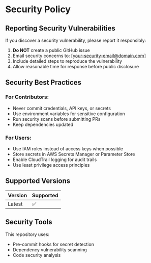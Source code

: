 # Security Policy

## Reporting Security Vulnerabilities

If you discover a security vulnerability, please report it responsibly:

1. **Do NOT** create a public GitHub issue
2. Email security concerns to: [your-security-email@domain.com]
3. Include detailed steps to reproduce the vulnerability
4. Allow reasonable time for response before public disclosure

## Security Best Practices

### For Contributors:
- Never commit credentials, API keys, or secrets
- Use environment variables for sensitive configuration
- Run security scans before submitting PRs
- Keep dependencies updated

### For Users:
- Use IAM roles instead of access keys when possible
- Store secrets in AWS Secrets Manager or Parameter Store
- Enable CloudTrail logging for audit trails
- Use least privilege access principles

## Supported Versions

| Version | Supported          |
| ------- | ------------------ |
| Latest  | :white_check_mark: |

## Security Tools

This repository uses:
- Pre-commit hooks for secret detection
- Dependency vulnerability scanning
- Code security analysis
